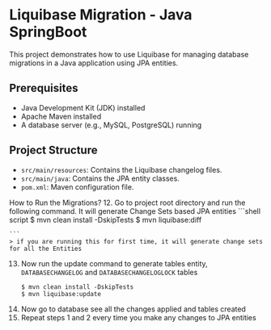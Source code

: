 # Liquibase Migration - Java SpringBoot

This project demonstrates how to use Liquibase for managing database migrations in a Java application using JPA entities.

## Prerequisites
- Java Development Kit (JDK) installed
- Apache Maven installed
- A database server (e.g., MySQL, PostgreSQL) running

## Project Structure
- `src/main/resources`: Contains the Liquibase changelog files.
- `src/main/java`: Contains the JPA entity classes.
- `pom.xml`: Maven configuration file.


How to Run the Migrations?
12. Go to project root directory and run the following command. It will generate Change Sets based JPA entities
    ```shell script
    $ mvn clean install -DskipTests
    $ mvn liquibase:diff
    
    ```
    > if you are running this for first time, it will generate change sets for all the Entities

13. Now run the update command to generate tables entity, `DATABASECHANGELOG` and `DATABASECHANGELOGLOCK` tables
    ```shell script
    $ mvn clean install -DskipTests
    $ mvn liquibase:update
    ```
12. Now go to database see all the changes applied and tables created
13. Repeat steps 1 and 2 every time you make any changes to JPA entities

